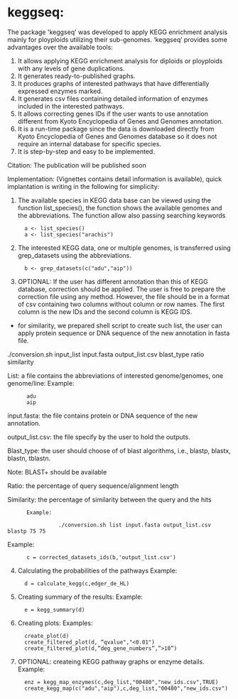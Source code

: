 # keggseq:
The package 'keggseq' was developed to apply KEGG enrichment analysis mainly for ployploids utilizing their sub-genomes. ‘keggseq’ provides some advantages over the available tools:
1. It allows applying KEGG enrichment analysis for diploids or ployploids with any levels of gene duplications.
2. It generates ready-to-published graphs.
3. It produces graphs of interested pathways that have differentially expressed enzymes marked.
4. It generates csv files containing detailed information of enzymes included in the interested pathways.
5. It allows correcting genes IDs if the user wants to use annotation different from Kyoto Encyclopedia of Genes and Genomes annotation.
6. It is a run-time package since the data is downloaded directly from Kyoto Encyclopedia of Genes and Genomes database so it does not require an internal database for specific species.
7. It is step-by-step and easy to be implemented.

Citation: The publication will be published soon

Implementation: (Vignettes contains detail information is available), quick implantation is writing in the following for simplicity: 

1.	The available species in KEGG data base can be viewed using the function list_species(), the function shows the available genomes and the abbreviations. The function allow also passing searching keywords
          
          a <- list_species()
          a <- list_species("arachis")
2.	The interested KEGG data, one or multiple genomes, is transferred using grep_datasets using the abbreviations.

          b <- grep_datasets(c("adu","aip"))
          
3.	OPTIONAL: If the user has different annotation than this of KEGG database, correction should be applied. The user is free to prepare the correction file using any method. However, the file should be in a format of csv containing two columns without column or row names. The first column is the new IDs and the second column is KEGG IDS.
          
* for similarity, we prepared shell script to create such list, the user can apply protein sequence or DNA sequence of the new annotation in fasta file.

./conversion.sh input_list input.fasta output_list.csv blast_type ratio similarity

List: a file contains the abbreviations of interested genome/genomes, one genome/line:
Example:

          adu
          aip
input.fasta: the file contains protein or DNA sequence of the new annotation.

output_list.csv: the file specify by the user to hold the outputs.

Blast_type: the user should choose of of blast algorithms, i.e., blastp, blastx, blastn, tblastn.

Note: BLAST+ should be available

Ratio: the percentage of query sequence/alignment length

Similarity: the percentage of similarity between the query and the hits

          Example:

                    ./conversion.sh list input.fasta output_list.csv blastp 75 75
Example:

          c = corrected_datasets_ids(b,'output_list.csv')
4.	Calculating the probabilities of the pathways 
Example:

          d = calculate_kegg(c,edger_de_HL)
5.	Creating summary of the results:
Example:

          e = kegg_summary(d)

6.	Creating plots:
Examples:

          create_plot(d)
          create_filtered_plot(d, “qvalue","<0.01")
          create_filtered_plot(d,”deg_gene_numbers”,”>10”)
7.	OPTIONAL: createing KEGG pathway graphs or enzyme details.
Example:

          enz = kegg_map_enzymes(c,deg_list,"00480","new_ids.csv",TRUE)
          create_kegg_map(c("adu","aip"),c,deg_list,"00480","new_ids.csv")
